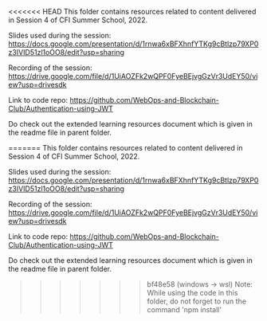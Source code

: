 <<<<<<< HEAD
This folder contains resources related to content delivered in Session 4 of CFI Summer School, 2022. 

Slides used during the session: https://docs.google.com/presentation/d/1rnwa6xBFXhnfYTKg9cBtlzp79XP0z3IVID51zl1oOO8/edit?usp=sharing

Recording of the session: https://drive.google.com/file/d/1UiAOZFk2wQPF0FyeBEjvgGzVr3UdEY50/view?usp=drivesdk

Link to code repo: https://github.com/WebOps-and-Blockchain-Club/Authentication-using-JWT

Do check out the extended learning resources document which is given in the readme file in parent folder. 


=======
This folder contains resources related to content delivered in Session 4 of CFI Summer School, 2022. 

Slides used during the session: https://docs.google.com/presentation/d/1rnwa6xBFXhnfYTKg9cBtlzp79XP0z3IVID51zl1oOO8/edit?usp=sharing

Recording of the session: https://drive.google.com/file/d/1UiAOZFk2wQPF0FyeBEjvgGzVr3UdEY50/view?usp=drivesdk

Link to code repo: https://github.com/WebOps-and-Blockchain-Club/Authentication-using-JWT

Do check out the extended learning resources document which is given in the readme file in parent folder. 


>>>>>>> bf48e58 (windows -> wsl)
Note: While using the code in this folder, do not forget to run the command 'npm install'